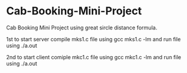 # Cab-Booking-Mini-Project
Cab Booking Mini Project using great sircle distance formula.

1st to start server 
compile mks1.c file using gcc mks1.c -lm
and run file using ./a.out

2nd  to start client
comiple mkc1.c file using gcc mkc1.c -lm
and run file using ./a.out
